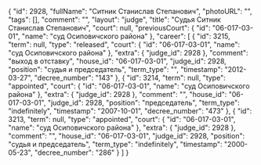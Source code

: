 {
    "id": 2928,
    "fullName": "Ситник Станислав Степанович",
    "photoURL": "",
    "tags": [],
    "comment": "",
    "layout": "judge",
    "title": "Судья Ситник Станислав Степанович",
    "court": null,
    "previousCourt": {
        "id": "06-017-03-01",
        "name": "суд Осиповичского района"
    },
    "career": [
        {
            "id": 3215,
            "term": null,
            "type": "released",
            "court": {
                "id": "06-017-03-01",
                "name": "суд Осиповичского района"
            },
            "extra": {
                "judge_id": 2928
            },
            "comment": "выход в отставку",
            "house_id": "06-017-03-01",
            "judge_id": 2928,
            "position": "судья и председатель",
            "term_type": "",
            "timestamp": "2012-03-27",
            "decree_number": "143"
        },
        {
            "id": 3214,
            "term": null,
            "type": "appointed",
            "court": {
                "id": "06-017-03-01",
                "name": "суд Осиповичского района"
            },
            "extra": {
                "judge_id": 2928
            },
            "comment": "",
            "house_id": "06-017-03-01",
            "judge_id": 2928,
            "position": "председатель",
            "term_type": "indefinitely",
            "timestamp": "2007-10-01",
            "decree_number": "473"
        },
        {
            "id": 3213,
            "term": null,
            "type": "appointed",
            "court": {
                "id": "06-017-03-01",
                "name": "суд Осиповичского района"
            },
            "extra": {
                "judge_id": 2928
            },
            "comment": "",
            "house_id": "06-017-03-01",
            "judge_id": 2928,
            "position": "судья и председатель",
            "term_type": "indefinitely",
            "timestamp": "2000-05-23",
            "decree_number": "286"
        }
    ]
}